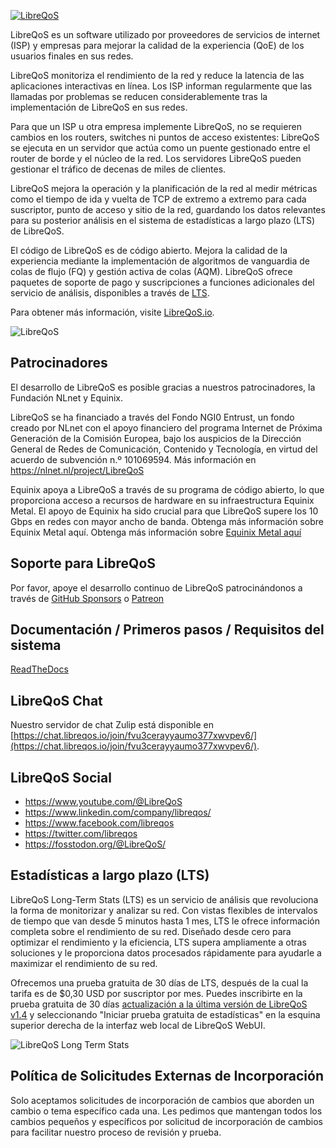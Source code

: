 <a href="https://libreqos.io/"><img alt="LibreQoS" src="https://user-images.githubusercontent.com/22501920/202913614-4ff2e506-e645-4a94-9918-d512905ab290.png"></a>

LibreQoS es un software utilizado por proveedores de servicios de internet (ISP) y empresas para mejorar la calidad de la experiencia (QoE) de los usuarios finales en sus redes.

LibreQoS monitoriza el rendimiento de la red y reduce la latencia de las aplicaciones interactivas en línea. Los ISP informan regularmente que las llamadas por problemas se reducen considerablemente tras la implementación de LibreQoS en sus redes.

Para que un ISP u otra empresa implemente LibreQoS, no se requieren cambios en los routers, switches ni puntos de acceso existentes: LibreQoS se ejecuta en un servidor que actúa como un puente gestionado entre el router de borde y el núcleo de la red. Los servidores LibreQoS pueden gestionar el tráfico de decenas de miles de clientes.

LibreQoS mejora la operación y la planificación de la red al medir métricas como el tiempo de ida y vuelta de TCP de extremo a extremo para cada suscriptor, punto de acceso y sitio de la red, guardando los datos relevantes para su posterior análisis en el sistema de estadísticas a largo plazo (LTS) de LibreQoS.

El código de LibreQoS es de código abierto. Mejora la calidad de la experiencia mediante la implementación de algoritmos de vanguardia de colas de flujo (FQ) y gestión activa de colas (AQM). LibreQoS ofrece paquetes de soporte de pago y suscripciones a funciones adicionales del servicio de análisis, disponibles a través de [LTS](https://libreqos.io/lts/).



Para obtener más información, visite [LibreQoS.io](https://libreqos.io/).

<img alt="LibreQoS" src="https://user-images.githubusercontent.com/22501920/223866474-603e1112-e2e6-4c67-93e4-44c17b1b7c43.png"></a>

## Patrocinadores

El desarrollo de LibreQoS es posible gracias a nuestros patrocinadores, la Fundación NLnet y Equinix.

LibreQoS se ha financiado a través del Fondo NGI0 Entrust, un fondo creado por NLnet con el apoyo financiero del programa Internet de Próxima Generación de la Comisión Europea, bajo los auspicios de la Dirección General de Redes de Comunicación, Contenido y Tecnología, en virtud del acuerdo de subvención n.º 101069594. Más información en https://nlnet.nl/project/LibreQoS

Equinix apoya a LibreQoS a través de su programa de código abierto, lo que proporciona acceso a recursos de hardware en su infraestructura Equinix Metal. El apoyo de Equinix ha sido crucial para que LibreQoS supere los 10 Gbps en redes con mayor ancho de banda. Obtenga más información sobre Equinix Metal aquí.
Obtenga más información sobre [Equinix Metal aquí](https://deploy.equinix.com/metal/)

## Soporte para LibreQoS

Por favor, apoye el desarrollo continuo de LibreQoS patrocinándonos a través de [GitHub Sponsors](https://github.com/sponsors/LibreQoE) o [Patreon](https://patreon.com/libreqos)

## Documentación / Primeros pasos / Requisitos del sistema

[ReadTheDocs](https://libreqos.readthedocs.io/en/latest/)

## LibreQoS Chat

Nuestro servidor de chat Zulip está disponible en [https://chat.libreqos.io/join/fvu3cerayyaumo377xwvpev6/](https://chat.libreqos.io/join/fvu3cerayyaumo377xwvpev6/).

## LibreQoS Social
- https://www.youtube.com/@LibreQoS
- https://www.linkedin.com/company/libreqos/
- https://www.facebook.com/libreqos
- https://twitter.com/libreqos
- https://fosstodon.org/@LibreQoS/

## Estadísticas a largo plazo (LTS)

LibreQoS Long-Term Stats (LTS) es un servicio de análisis que revoluciona la forma de monitorizar y analizar su red. Con vistas flexibles de intervalos de tiempo que van desde 5 minutos hasta 1 mes, LTS le ofrece información completa sobre el rendimiento de su red. Diseñado desde cero para optimizar el rendimiento y la eficiencia, LTS supera ampliamente a otras soluciones y le proporciona datos procesados rápidamente para ayudarle a maximizar el rendimiento de su red.

Ofrecemos una prueba gratuita de 30 días de LTS, después de la cual la tarifa es de $0,30 USD por suscriptor por mes.
Puedes inscribirte en la prueba gratuita de 30 días [actualización a la última versión de LibreQoS v1.4](https://libreqos.readthedocs.io/en/latest/docs/Updates/update.html) y seleccionando "Iniciar prueba gratuita de estadísticas" en la esquina superior derecha de la interfaz web local de LibreQoS WebUI.

<img alt="LibreQoS Long Term Stats" src="https://i0.wp.com/libreqos.io/wp-content/uploads/2023/11/01-Dashboard.png"></a>

## Política de Solicitudes Externas de Incorporación

Solo aceptamos solicitudes de incorporación de cambios que aborden un cambio o tema específico cada una. Les pedimos que mantengan todos los cambios pequeños y específicos por solicitud de incorporación de cambios para facilitar nuestro proceso de revisión y prueba.
